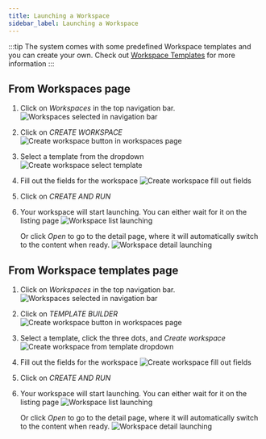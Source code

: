 ```yaml
---
title: Launching a Workspace
sidebar_label: Launching a Workspace
---
```


:::tip
The system comes with some predefined Workspace templates and you can create your own.
Check out [Workspace Templates](/docs/reference/workspaces/templates) for more information
:::

## From Workspaces page

1. Click on *Workspaces* in the top navigation bar.  ![Workspaces selected in navigation bar](/img/navigation_select_workspaces.png)

2. Click on *CREATE WORKSPACE*  ![Create workspace button in workspaces page](/img/create_workspaces_button_in_workspaces_page.png)

3. Select a template from the dropdown ![Create workspace select template](/img/create_workspace_select_template.png)

4. Fill out the fields for the workspace ![Create workspace fill out fields](/img/create_workspace_fields.png)

5. Click on *CREATE AND RUN*

6. Your workspace will start launching. You can either wait for it on the listing page ![Workspace list launching](/img/workspace_list_launching.png)

   Or click *Open* to go to the detail page, where it will automatically switch to the content when ready. ![Workspace detail launching](/img/workspace_detail_launching.png)



## From Workspace templates page

1. Click on *Workspaces* in the top navigation bar.  ![Workspaces selected in navigation bar](/img/navigation_select_workspaces.png)

2. Click on *TEMPLATE BUILDER*  ![Create workspace button in workspaces page](/img/create_workspaces_button_in_workspaces_page.png)

3. Select a template, click the three dots, and *Create workspace* ![Create workspace from template dropdown](/img/create_workspace_from_template_dropdown.png)

4. Fill out the fields for the workspace ![Create workspace fill out fields](/img/create_workspace_fields.png)

5. Click on *CREATE AND RUN*
 
6. Your workspace will start launching. You can either wait for it on the listing page ![Workspace list launching](/img/workspace_list_launching.png)

   Or click *Open* to go to the detail page, where it will automatically switch to the content when ready. ![Workspace detail launching](/img/workspace_detail_launching.png)
